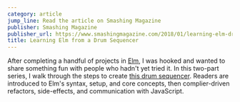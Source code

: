```yaml
---
category: article
jump_line: Read the article on Smashing Magazine
publisher: Smashing Magazine
publisher_url: https://www.smashingmagazine.com/2018/01/learning-elm-drum-sequencer-part-1/
title: Learning Elm from a Drum Sequencer
---
```


After completing a handful of projects in <a href="https://elm-lang.org" target="_blank" rel="noreferrer">Elm</a>, I was hooked and wanted to share something fun with people who hadn't yet tried it. In this two-part series, I walk through the steps to create <a href="https://bholtbholt.github.io/step-sequencer/" target="_blank" rel="noreferrer">this drum sequencer</a>. Readers are introduced to Elm's syntax, setup, and core concepts, then complier-driven refactors, side-effects, and communication with JavaScript.
